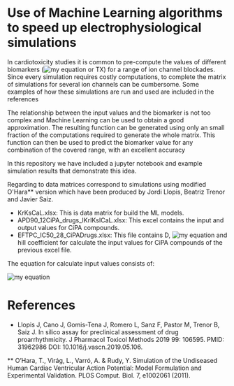 # Use of Machine Learning algorithms to speed up electrophysiological simulations

In cardiotoxicity studies it is common to pre-compute the values of different biomarkers (![my equation](https://latex.codecogs.com/svg.image?APD_{90}) or TX) for a range of ion channel blockades. Since every simulation requires costly computations, to complete the matrix of simulations for several ion channels can be cumbersome. Some examples of how these simulations are run and used are included in the references

The relationship between the input values and the biomarker is not too complex and Machine Learning can be used to obtain a good approximation. The resulting function can be generated using only an small fraction of the computations required to generate the whole matrix. This function can then be used to predict the biomarker value for any combination of the covered range, with an excellent accuracy

In this repository we have included a jupyter notebook and example simulation results that demonstrate this idea. 

Regarding to data matrices correspond to simulations using modified O'Hara** version which have been produced by Jordi Llopis, Beatriz Trenor and Javier Saiz.

- KrKsCaL.xlsx: This is data matrix for build the ML models.
- APD90_12CiPA_drugs_IKrIKsICaL.xlsx: This excel contains the input and output values for CiPA compounds.
- EFTPC_IC50_28_CiPADrugs.xlsx: This file contains D, ![my equation](https://latex.codecogs.com/svg.image?I&space;C_{50}) and hill coefficient for calculate the input values for CiPA compounds of the previous excel file.

The equation for calculate input values consists of:

![my equation](https://latex.codecogs.com/svg.image?\text&space;{&space;Input&space;value&space;}=\log&space;_{10}\left(\left[\frac{D}{I&space;C_{50}}\right]^{h}\right))

# References

* Llopis J, Cano J, Gomis-Tena J, Romero L, Sanz F, Pastor M, Trenor B, Saiz J. In silico assay for preclinical assessment of drug proarrhythmicity. J Pharmacol Toxicol Methods 2019 99: 106595. PMID: 31962986 DOI: 10.1016/j.vascn.2019.05.106.

** O’Hara, T., Virág, L., Varró, A. & Rudy, Y. Simulation of the Undiseased Human Cardiac Ventricular Action Potential: Model Formulation and Experimental Validation. PLOS Comput. Biol. 7, e1002061 (2011).
